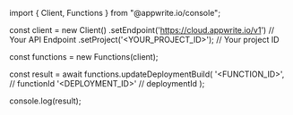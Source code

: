 import { Client, Functions } from "@appwrite.io/console";

const client = new Client()
    .setEndpoint('https://cloud.appwrite.io/v1') // Your API Endpoint
    .setProject('&lt;YOUR_PROJECT_ID&gt;'); // Your project ID

const functions = new Functions(client);

const result = await functions.updateDeploymentBuild(
    '<FUNCTION_ID>', // functionId
    '<DEPLOYMENT_ID>' // deploymentId
);

console.log(result);
